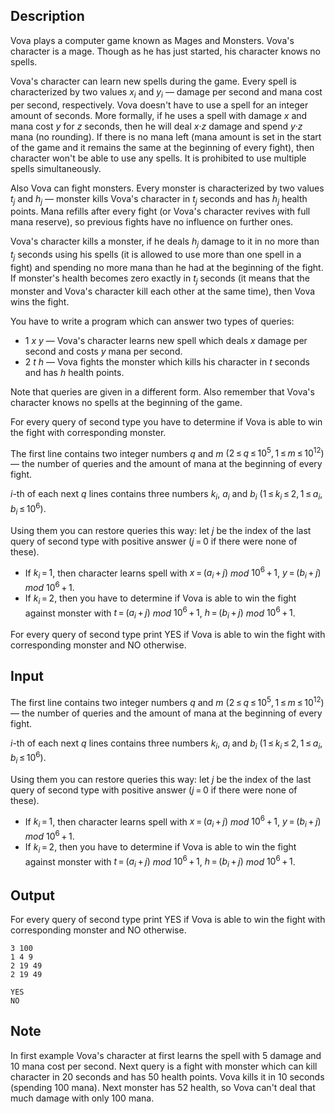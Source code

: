 ## Description

<div><p>Vova plays a computer game known as Mages and Monsters. Vova's character is a mage. Though as he has just started, his character knows no spells.</p><p>Vova's character can learn new spells during the game. Every spell is characterized by two values <span class="tex-span"><i>x</i><sub class="lower-index"><i>i</i></sub></span> and <span class="tex-span"><i>y</i><sub class="lower-index"><i>i</i></sub></span> — damage per second and mana cost per second, respectively. Vova doesn't have to use a spell for an integer amount of seconds. More formally, if he uses a spell with damage <span class="tex-span"><i>x</i></span> and mana cost <span class="tex-span"><i>y</i></span> for <span class="tex-span"><i>z</i></span> seconds, then he will deal <span class="tex-span"><i>x</i>·<i>z</i></span> damage and spend <span class="tex-span"><i>y</i>·<i>z</i></span> mana (no rounding). If there is no mana left (mana amount is set in the start of the game and it remains the same at the beginning of every fight), then character won't be able to use any spells. It is prohibited to use multiple spells simultaneously.</p><p>Also Vova can fight monsters. Every monster is characterized by two values <span class="tex-span"><i>t</i><sub class="lower-index"><i>j</i></sub></span> and <span class="tex-span"><i>h</i><sub class="lower-index"><i>j</i></sub></span> — monster kills Vova's character in <span class="tex-span"><i>t</i><sub class="lower-index"><i>j</i></sub></span> seconds and has <span class="tex-span"><i>h</i><sub class="lower-index"><i>j</i></sub></span> health points. Mana refills after every fight (or Vova's character revives with full mana reserve), so previous fights have no influence on further ones.</p><p>Vova's character kills a monster, if he deals <span class="tex-span"><i>h</i><sub class="lower-index"><i>j</i></sub></span> damage to it in no more than <span class="tex-span"><i>t</i><sub class="lower-index"><i>j</i></sub></span> seconds using his spells (it is allowed to use more than one spell in a fight) and spending no more mana than he had at the beginning of the fight. <span class="tex-font-style-bf">If monster's health becomes zero exactly in <span class="tex-span"><i>t</i><sub class="lower-index"><i>j</i></sub></span> seconds (it means that the monster and Vova's character kill each other at the same time), then Vova wins the fight</span>.</p><p>You have to write a program which can answer two types of queries:</p><ul> <li> <span class="tex-span">1</span> <span class="tex-span"><i>x</i></span> <span class="tex-span"><i>y</i></span> — Vova's character learns new spell which deals <span class="tex-span"><i>x</i></span> damage per second and costs <span class="tex-span"><i>y</i></span> mana per second. </li><li> <span class="tex-span">2</span> <span class="tex-span"><i>t</i></span> <span class="tex-span"><i>h</i></span> — Vova fights the monster which kills his character in <span class="tex-span"><i>t</i></span> seconds and has <span class="tex-span"><i>h</i></span> health points. </li></ul><p><span class="tex-font-style-bf">Note that queries are given in a different form. Also remember that Vova's character knows no spells at the beginning of the game.</span></p><p>For every query of second type you have to determine if Vova is able to win the fight with corresponding monster.</p></div><div class="input-specification"><p>The first line contains two integer numbers <span class="tex-span"><i>q</i></span> and <span class="tex-span"><i>m</i></span> <span class="tex-span">(2 ≤ <i>q</i> ≤ 10<sup class="upper-index">5</sup>, 1 ≤ <i>m</i> ≤ 10<sup class="upper-index">12</sup>)</span> — the number of queries and the amount of mana at the beginning of every fight.</p><p><span class="tex-span"><i>i</i></span>-th of each next <span class="tex-span"><i>q</i></span> lines contains three numbers <span class="tex-span"><i>k</i><sub class="lower-index"><i>i</i></sub></span>, <span class="tex-span"><i>a</i><sub class="lower-index"><i>i</i></sub></span> and <span class="tex-span"><i>b</i><sub class="lower-index"><i>i</i></sub></span> <span class="tex-span">(1 ≤ <i>k</i><sub class="lower-index"><i>i</i></sub> ≤ 2, 1 ≤ <i>a</i><sub class="lower-index"><i>i</i></sub>, <i>b</i><sub class="lower-index"><i>i</i></sub> ≤ 10<sup class="upper-index">6</sup>)</span>. </p><p>Using them you can restore queries this way: let <span class="tex-span"><i>j</i></span> be the index of the last query of second type with positive answer (<span class="tex-span"><i>j</i> = 0</span> if there were none of these). </p><ul> <li> If <span class="tex-span"><i>k</i><sub class="lower-index"><i>i</i></sub> = 1</span>, then character learns spell with <span class="tex-span"><i>x</i> = (<i>a</i><sub class="lower-index"><i>i</i></sub> + <i>j</i>)</span> <span class="tex-span"><i>mod</i></span> <span class="tex-span">10<sup class="upper-index">6</sup> + 1</span>, <span class="tex-span"><i>y</i> = (<i>b</i><sub class="lower-index"><i>i</i></sub> + <i>j</i>)</span> <span class="tex-span"><i>mod</i></span> <span class="tex-span">10<sup class="upper-index">6</sup> + 1</span>. </li><li> If <span class="tex-span"><i>k</i><sub class="lower-index"><i>i</i></sub> = 2</span>, then you have to determine if Vova is able to win the fight against monster with <span class="tex-span"><i>t</i> = (<i>a</i><sub class="lower-index"><i>i</i></sub> + <i>j</i>)</span> <span class="tex-span"><i>mod</i></span> <span class="tex-span">10<sup class="upper-index">6</sup> + 1</span>, <span class="tex-span"><i>h</i> = (<i>b</i><sub class="lower-index"><i>i</i></sub> + <i>j</i>)</span> <span class="tex-span"><i>mod</i></span> <span class="tex-span">10<sup class="upper-index">6</sup> + 1</span>. </li></ul></div><div class="output-specification"><p>For every query of second type print <span class="tex-font-style-tt">YES</span> if Vova is able to win the fight with corresponding monster and <span class="tex-font-style-tt">NO</span> otherwise.</p></div>

## Input

<p>The first line contains two integer numbers <span class="tex-span"><i>q</i></span> and <span class="tex-span"><i>m</i></span> <span class="tex-span">(2 ≤ <i>q</i> ≤ 10<sup class="upper-index">5</sup>, 1 ≤ <i>m</i> ≤ 10<sup class="upper-index">12</sup>)</span> — the number of queries and the amount of mana at the beginning of every fight.</p><p><span class="tex-span"><i>i</i></span>-th of each next <span class="tex-span"><i>q</i></span> lines contains three numbers <span class="tex-span"><i>k</i><sub class="lower-index"><i>i</i></sub></span>, <span class="tex-span"><i>a</i><sub class="lower-index"><i>i</i></sub></span> and <span class="tex-span"><i>b</i><sub class="lower-index"><i>i</i></sub></span> <span class="tex-span">(1 ≤ <i>k</i><sub class="lower-index"><i>i</i></sub> ≤ 2, 1 ≤ <i>a</i><sub class="lower-index"><i>i</i></sub>, <i>b</i><sub class="lower-index"><i>i</i></sub> ≤ 10<sup class="upper-index">6</sup>)</span>. </p><p>Using them you can restore queries this way: let <span class="tex-span"><i>j</i></span> be the index of the last query of second type with positive answer (<span class="tex-span"><i>j</i> = 0</span> if there were none of these). </p><ul> <li> If <span class="tex-span"><i>k</i><sub class="lower-index"><i>i</i></sub> = 1</span>, then character learns spell with <span class="tex-span"><i>x</i> = (<i>a</i><sub class="lower-index"><i>i</i></sub> + <i>j</i>)</span> <span class="tex-span"><i>mod</i></span> <span class="tex-span">10<sup class="upper-index">6</sup> + 1</span>, <span class="tex-span"><i>y</i> = (<i>b</i><sub class="lower-index"><i>i</i></sub> + <i>j</i>)</span> <span class="tex-span"><i>mod</i></span> <span class="tex-span">10<sup class="upper-index">6</sup> + 1</span>. </li><li> If <span class="tex-span"><i>k</i><sub class="lower-index"><i>i</i></sub> = 2</span>, then you have to determine if Vova is able to win the fight against monster with <span class="tex-span"><i>t</i> = (<i>a</i><sub class="lower-index"><i>i</i></sub> + <i>j</i>)</span> <span class="tex-span"><i>mod</i></span> <span class="tex-span">10<sup class="upper-index">6</sup> + 1</span>, <span class="tex-span"><i>h</i> = (<i>b</i><sub class="lower-index"><i>i</i></sub> + <i>j</i>)</span> <span class="tex-span"><i>mod</i></span> <span class="tex-span">10<sup class="upper-index">6</sup> + 1</span>. </li></ul>

## Output

<p>For every query of second type print <span class="tex-font-style-tt">YES</span> if Vova is able to win the fight with corresponding monster and <span class="tex-font-style-tt">NO</span> otherwise.</p>





```input1
3 100
1 4 9
2 19 49
2 19 49

```




```output1
YES
NO

```



## Note

<p>In first example Vova's character at first learns the spell with <span class="tex-span">5</span> damage and <span class="tex-span">10</span> mana cost per second. Next query is a fight with monster which can kill character in <span class="tex-span">20</span> seconds and has <span class="tex-span">50</span> health points. Vova kills it in <span class="tex-span">10</span> seconds (spending <span class="tex-span">100</span> mana). Next monster has <span class="tex-span">52</span> health, so Vova can't deal that much damage with only <span class="tex-span">100</span> mana.</p>
